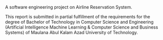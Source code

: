 A software engineering project on Airline Reservation System. 

This report is submitted in partial fulfillment of the requirements for the degree of Bachelor of Technology in Computer Science and Engineering 
(Artificial Intelligence Machine Learning & Computer Science and Business Systems) of Maulana Abul Kalam Azad University of Technology.
 
